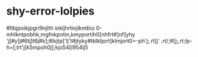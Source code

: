# shy-error-lolpies

#ltbjpoikjpgri9njlth iokljhrtiojlkmb\o 0-mhlkntpobhk,mgfnkpotin,kmyportih0[nhfrt#]nf]yhy
'j]#y]j#6tj]t6j#k];l6kjtp['lj't#jtyky#tklktjort]klmjort0=-ph'j;.rt]j'
.rt/;#[j;,rt;lp-h=[;lrt'j[k5mpoh0j[;kjo54[i954lj5
